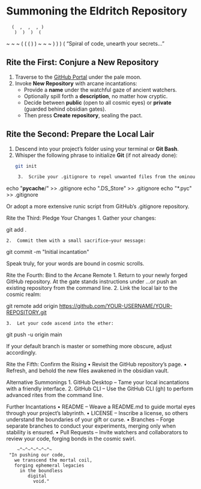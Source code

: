 # **Summoning the Eldritch Repository**  

      (  ,  ,  , )
       )  )  )  (

~  ~  ~ (  (  (  ) ) ~  ~  ~
)  )  )  (
“Spiral of code, unearth your secrets…”

## **Rite the First: Conjure a New Repository**
1. Traverse to the [GitHub Portal](https://github.com) under the pale moon.
2. Invoke **New Repository** with arcane incantations:  
   - Provide a **name** under the watchful gaze of ancient watchers.  
   - Optionally spill forth a **description**, no matter how cryptic.  
   - Decide between **public** (open to all cosmic eyes) or **private** (guarded behind obsidian gates).  
   - Then press **Create repository**, sealing the pact.

## **Rite the Second: Prepare the Local Lair**
1. Descend into your project’s folder using your terminal or **Git Bash**.  
2. Whisper the following phrase to initialize **Git** (if not already done):
   ```bash
   git init

	3.	Scribe your .gitignore to repel unwanted files from the ominous commit logs:

echo "__pycache__/" >> .gitignore
echo ".DS_Store" >> .gitignore
echo "*.pyc" >> .gitignore

Or adopt a more extensive runic script from GitHub’s .gitignore repository.

Rite the Third: Pledge Your Changes
	1.	Gather your changes:

git add .


	2.	Commit them with a small sacrifice—your message:

git commit -m "Initial incantation"

Speak truly, for your words are bound in cosmic scrolls.

Rite the Fourth: Bind to the Arcane Remote
	1.	Return to your newly forged GitHub repository. At the gate stands instructions under …or push an existing repository from the command line.
	2.	Link the local lair to the cosmic realm:

git remote add origin https://github.com/YOUR-USERNAME/YOUR-REPOSITORY.git


	3.	Let your code ascend into the ether:

git push -u origin main

If your default branch is master or something more obscure, adjust accordingly.

Rite the Fifth: Confirm the Rising
	•	Revisit the GitHub repository’s page.
	•	Refresh, and behold the new files awakened in the obsidian vault.

Alternative Summonings
	1.	GitHub Desktop – Tame your local incantations with a friendly interface.
	2.	GitHub CLI – Use the GitHub CLI (gh) to perform advanced rites from the command line.

Further Incantations
	•	README – Weave a README.md to guide mortal eyes through your project’s labyrinth.
	•	LICENSE – Inscribe a license, so others understand the boundaries of your gift or curse.
	•	Branches – Forge separate branches to conduct your experiments, merging only when stability is ensured.
	•	Pull Requests – Invite watchers and collaborators to review your code, forging bonds in the cosmic swirl.

        ~^~^~^~^~^~^~
     "In pushing our code,
       we transcend the mortal coil,
       forging ephemeral legacies 
         in the boundless
            digital 
              void."

